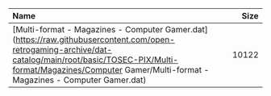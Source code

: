 |Name|Size|
|:---|---:|
|[Multi-format - Magazines - Computer Gamer.dat](https://raw.githubusercontent.com/open-retrogaming-archive/dat-catalog/main/root/basic/TOSEC-PIX/Multi-format/Magazines/Computer Gamer/Multi-format - Magazines - Computer Gamer.dat)|10122|
